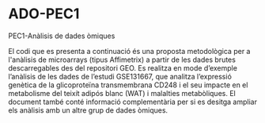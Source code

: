 # ADO-PEC1
PEC1-Anàlisis de dades òmiques

El codi que es presenta a continuació és una proposta metodològica per a l'anàlisis de microarrays (tipus Affimetrix) a partir de les dades brutes descarregables des del repositori GEO. Es realitza en mode d’exemple l’anàlisis de les dades de l’estudi GSE131667, que analitza l’expressió genètica de la glicoproteïna transmembrana CD248 i el seu impacte en el metabolisme del teixít adipós blanc (WAT) i malalties metabòliques. El document també conté informació complementària per si es desitga ampliar els anàlisis amb un altre grup de dades òmiques.
